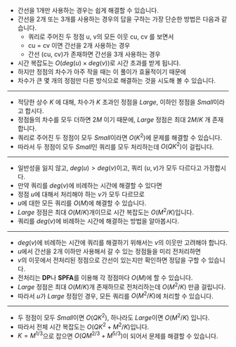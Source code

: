 - 간선을 1개만 사용하는 경우는 쉽게 해결할 수 있습니다.
- 간선을 2개 또는 3개를 사용하는 경우의 답을 구하는 가장 단순한 방법은 다음과 같습니다.
    * 쿼리로 주어진 두 정점 u, v의 모든 이웃 cu, cv 를 보면서
    * cu = cv 이면 간선을 2개 사용하는 경우
    * 간선 (cu, cv)가 존재하면 간선을 3개 사용하는 경우
- 시간 복잡도는 $O(deg(u) × deg(v))$로 시간 초과를 받게 됩니다.
- 하지만 정점의 차수가 아주 작을 때는 이 풀이가 효율적이기 때문에
- 차수가 큰 몇 개의 정점만 다른 방식으로 해결하는 것을 시도해 볼 수 있습니다.
---
- 적당한 상수 $K$ 에 대해, 차수가 $K$ 초과인 정점을 $Large$, 이하인 정점을 $Small$이라고 합시다.
- 정점들의 차수를 모두 더하면 $2M$ 이기 때문에, $Large$ 정점은 최대 $2M/K$ 개 존재합니다.
- 쿼리로 주어진 두 정점이 모두 $Small$이라면 $O(K^2)$에 문제를 해결할 수 있습니다.
- 따라서 두 정점이 모두 $Small$인 쿼리를 모두 처리하는데 $O(QK^2)$이 걸립니다.
---
- 일반성을 잃지 않고, $deg(u) > deg(v)$이고, 쿼리 $(u, v)$가 모두 다르다고 가정합시다.
- 만약 쿼리를 $deg(v)$에 비례하는 시간에 해결할 수 있다면
- 정점 $u$에 대해서 처리해야 하는 $v$가 모두 다르므로
- $u$에 대한 모든 쿼리를 $O(M)$에 해결할 수 있습니다.
- $Large$ 정점은 최대 $O(M/K)$개이므로 시간 복잡도는 $O(M^2/K)$입니다.
- 쿼리를 $deg(v)$에 비례하는 시간에 해결하는 방법을 알아봅시다.
---
- $deg(v)$에 비례하는 시간에 쿼리를 해결하기 위해서는 $v$의 이웃만 고려해야 합니다.
- $u$에서 간선을 2개 이하만 사용해서 갈 수 있는 정점들을 미리 전처리하면
- $v$의 이웃에서 전처리된 정점으로 간선이 있는지만 확인하면 정답을 구할 수 있습니다.
- 전처리는 **DP**나 **SPFA**를 이용해 각 정점마다 $O(M)$에 할 수 있습니다.
- $Large$ 정점은 최대 $O(M/K)$개 존재하므로 전처리하는데 $O(M^2/K)$ 만큼 걸립니다.
- 따라서 $u$가 $Large$ 정점인 경우, 모든 쿼리를 $O(M^2/K)$에 처리할 수 있습니다.
---
- 두 정점이 모두 $Small$이면 $O(QK^2)$, 하나라도 $Large$이면 $O(M^2/K)$ 입니다.
- 따라서 전체 시간 복잡도는 $O(QK^2 + M^2/K)$입니다.
- $K = M^{1/3}$으로 잡으면 $O(QM^{2/3} + M^{5/3})$이 되어서 문제를 해결할 수 있습니다.